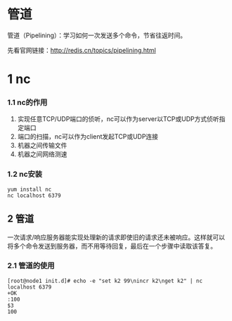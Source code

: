 # 管道

管道（Pipelining）：学习如何一次发送多个命令，节省往返时间。

先看官网链接：http://redis.cn/topics/pipelining.html



# 1 nc

### 1.1 nc的作用

1. 实现任意TCP/UDP端口的侦听，nc可以作为server以TCP或UDP方式侦听指定端口
2. 端口的扫描，nc可以作为client发起TCP或UDP连接
3. 机器之间传输文件
4. 机器之间网络测速 

### 1.2 nc安装

```
yum install nc
nc localhost 6379
```

## 2 管道

一次请求/响应服务器能实现处理新的请求即使旧的请求还未被响应。这样就可以将多个命令发送到服务器，而不用等待回复，最后在一个步骤中读取该答复。

### 2.1 管道的使用

 ```
[root@node1 init.d]# echo -e "set k2 99\nincr k2\nget k2" | nc localhost 6379
+OK
:100
$3
100
 ```

